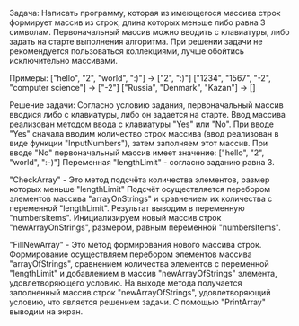 Задача: Написать программу, которая из имеющегося массива строк формирует массив из строк, длина которых меньше либо равна 3 символам. Первоначальный массив можно вводить с клавиатуры, либо задать на старте выполнения алгоритма. При решении задачи не рекомендуется пользоваться коллекциями, лучше обойтись исключительно массивами.

Примеры:
["hello", "2", "world", ":)"] -> ["2", ":)"]
["1234", "1567", "-2", "computer science"] -> ["-2"]
["Russia", "Denmark", "Kazan"] -> []

Решение задачи:
Согласно условию задания, первоначальный массив вводися либо с клавиатуры, либо он задается на старте. Ввод массива реализован методом ввода с клавиатуры "Yes" или "No".
При вводе "Yes" сначала вводим количество строк массива (ввод реализован в виде функции "InputNumbers"), затем заполняем этот массив.
При вводе "No" первоначальный массив имеет значение: ["hello", "2", "world", ":-)"]
Переменная "lengthLimit" - согласно заданию равна 3.

"CheckArray" - Это метод подсчёта количества элементов, размер которых меньше "lengthLimit"
Подсчёт осуществляется перебором элементов массива "arrayOnStrings" и сравнением их количества с переменной "lengthLimit".
Результат выводим в переменную "numbersItems".
Инициализируем новый массив строк "newArrayOnStrings", размером, равным переменной "numbersItems".

"FillNewArray" - Это метод формирования нового массива строк.
Формирование осуществляем перебором элементов массива "arrayOfStrings", сравнением количества элементов с переменной "lengthLimit" и добавлением в массив "newArrayOfStrings" элемента, удовлетворяющего условию.
На выходе метода получается заполненный массив строк "newArrayOfStrings", удовлетворяющий условию, что является решением задачи.
С помощью "PrintArray" выводим на экран.